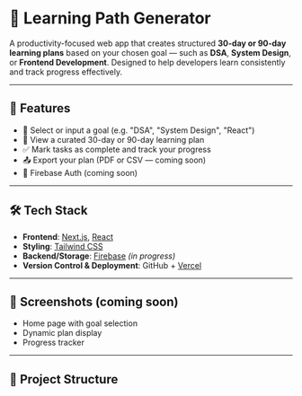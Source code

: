 # 🧠 Learning Path Generator

A productivity-focused web app that creates structured **30-day or 90-day learning plans** based on your chosen goal — such as **DSA**, **System Design**, or **Frontend Development**. Designed to help developers learn consistently and track progress effectively.

---

## 🚀 Features

- 🎯 Select or input a goal (e.g. "DSA", "System Design", "React")
- 📅 View a curated 30-day or 90-day learning plan
- ✅ Mark tasks as complete and track your progress
- 📤 Export your plan (PDF or CSV — coming soon)
- 🔐 Firebase Auth (coming soon)

---

## 🛠 Tech Stack

- **Frontend**: [Next.js](https://nextjs.org/), [React](https://react.dev/)
- **Styling**: [Tailwind CSS](https://tailwindcss.com/)
- **Backend/Storage**: [Firebase](https://firebase.google.com/) *(in progress)*
- **Version Control & Deployment**: GitHub + [Vercel](https://vercel.com)

---

## 📸 Screenshots (coming soon)

- Home page with goal selection
- Dynamic plan display
- Progress tracker

---

## 🧩 Project Structure

